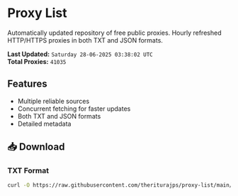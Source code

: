 # Proxy List

Automatically updated repository of free public proxies. Hourly refreshed HTTP/HTTPS proxies in both TXT and JSON formats.

**Last Updated:** `Saturday 28-06-2025 03:38:02 UTC`  
**Total Proxies:** `41035`

## Features
- Multiple reliable sources
- Concurrent fetching for faster updates
- Both TXT and JSON formats
- Detailed metadata

## 📥 Download

### TXT Format
```bash
curl -O https://raw.githubusercontent.com/theriturajps/proxy-list/main/proxies.txt